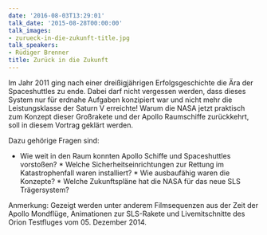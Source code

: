 ```yaml
---
date: '2016-08-03T13:29:01'
talk_date: '2015-08-28T00:00:00'
talk_images:
- zurueck-in-die-zukunft-title.jpg
talk_speakers:
- Rüdiger Brenner
title: Zurück in die Zukunft
---
```

Im Jahr 2011 ging nach einer dreißigjährigen Erfolgsgeschichte die Ära der Spaceshuttles zu ende. Dabei darf nicht vergessen werden, dass dieses System nur für erdnahe Aufgaben konzipiert war und nicht mehr die Leistungsklasse der Saturn V erreichte! Warum die NASA jetzt praktisch zum Konzept dieser Großrakete und der Apollo Raumschiffe zurückkehrt, soll in diesem Vortrag geklärt werden.

Dazu gehörige Fragen sind:

  * Wie weit in den Raum konnten Apollo Schiffe und Spaceshuttles vorstoßen?   * Welche Sicherheitseinrichtungen zur Rettung im Katastrophenfall waren installiert?   * Wie ausbaufähig waren die Konzepte?   * Welche Zukunftspläne hat die NASA für das neue SLS Trägersystem?

Anmerkung: Gezeigt werden unter anderem Filmsequenzen aus der Zeit der Apollo Mondflüge, Animationen zur SLS-Rakete und Livemitschnitte des Orion Testfluges vom 05. Dezember 2014.

